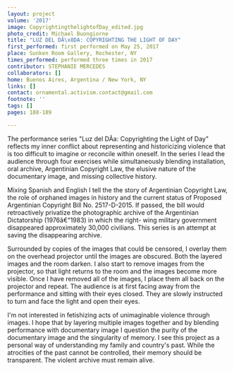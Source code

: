 ```yaml
---
layout: project
volume: '2017'
image: CopyrightingthelightofDay_edited.jpg
photo_credit: Michael Buongiorne
title: "LUZ DEL DÃ\x8DA: COPYRIGHTING THE LIGHT OF DAY"
first_performed: first performed on May 25, 2017
place: Sunken Room Gallery, Rochester, NY
times_performed: performed three times in 2017
contributor: STEPHANIE MERCEDES
collaborators: []
home: Buenos Aires, Argentina / New York, NY
links: []
contact: ornamental.activism.contact@gmail.com
footnote: ''
tags: []
pages: 188-189

---
```


The performance series "Luz del DÃ­a: Copyrighting the Light of Day" reflects my inner conflict about representing and historicizing violence that is too difficult to imagine or reconcile within oneself. In the series I lead the audience through four exercises while simultaneously blending installation, oral archive, Argentinian Copyright Law, the elusive nature of the documentary image, and missing collective history.

Mixing Spanish and English I tell the the story of Argentinian Copyright Law, the role of orphaned images in history and the current status of Proposed Argentinian Copyright Bill No. 2517-D-2015. If passed, the bill would retroactively privatize the photographic archive of the Argentinian Dictatorship (1976â€“1983) in which the right- wing military government disappeared approximately 30,000 civilians. This series is an attempt at saving the disappearing archive.

Surrounded by copies of the images that could be censored, I overlay them on the overhead projector until the images are obscured. Both the layered images and the room darken. I also start to remove images from the projector, so that light returns to the room and the images become more visible. Once I have removed all of the images, I place them all back on the projector and repeat. The audience is at first facing away from the performance and sitting with their eyes closed. They are slowly instructed to turn and face the light and open their eyes.

I'm not interested in fetishizing acts of unimaginable violence through images. I hope that by layering multiple images together and by blending performance with documentary image I question the purity of the documentary image and the singularity of memory. I see this project as a personal way of understanding my family and country's past. While the atrocities of the past cannot be controlled, their memory should be transparent. The violent archive must remain alive.
